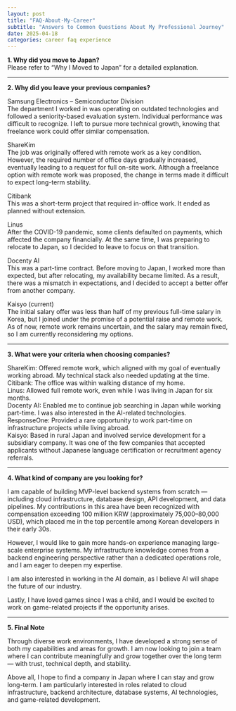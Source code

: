 ```yaml
---
layout: post
title: "FAQ-About-My-Career"
subtitle: "Answers to Common Questions About My Professional Journey"
date: 2025-04-18
categories: career faq experience
---
```


**1. Why did you move to Japan?**  
Please refer to “Why I Moved to Japan” for a detailed explanation.

---

**2. Why did you leave your previous companies?**

Samsung Electronics – Semiconductor Division  
The department I worked in was operating on outdated technologies and followed a seniority-based evaluation system. Individual performance was difficult to recognize. I left to pursue more technical growth, knowing that freelance work could offer similar compensation.

ShareKim  
The job was originally offered with remote work as a key condition. However, the required number of office days gradually increased, eventually leading to a request for full on-site work. Although a freelance option with remote work was proposed, the change in terms made it difficult to expect long-term stability.

Citibank  
This was a short-term project that required in-office work. It ended as planned without extension.

Linus  
After the COVID-19 pandemic, some clients defaulted on payments, which affected the company financially. At the same time, I was preparing to relocate to Japan, so I decided to leave to focus on that transition.

Docenty AI  
This was a part-time contract. Before moving to Japan, I worked more than expected, but after relocating, my availability became limited. As a result, there was a mismatch in expectations, and I decided to accept a better offer from another company.

Kaisyo (current)  
The initial salary offer was less than half of my previous full-time salary in Korea, but I joined under the promise of a potential raise and remote work. As of now, remote work remains uncertain, and the salary may remain fixed, so I am currently reconsidering my options.

---

**3. What were your criteria when choosing companies?**

ShareKim: Offered remote work, which aligned with my goal of eventually working abroad. My technical stack also needed updating at the time.  
Citibank: The office was within walking distance of my home.  
Linus: Allowed full remote work, even while I was living in Japan for six months.  
Docenty AI: Enabled me to continue job searching in Japan while working part-time. I was also interested in the AI-related technologies.  
ResponseOne: Provided a rare opportunity to work part-time on infrastructure projects while living abroad.  
Kaisyo: Based in rural Japan and involved service development for a subsidiary company. It was one of the few companies that accepted applicants without Japanese language certification or recruitment agency referrals.

---

**4. What kind of company are you looking for?**

I am capable of building MVP-level backend systems from scratch — including cloud infrastructure, database design, API development, and data pipelines. My contributions in this area have been recognized with compensation exceeding 100 million KRW (approximately 75,000–80,000 USD), which placed me in the top percentile among Korean developers in their early 30s.

However, I would like to gain more hands-on experience managing large-scale enterprise systems. My infrastructure knowledge comes from a backend engineering perspective rather than a dedicated operations role, and I am eager to deepen my expertise.

I am also interested in working in the AI domain, as I believe AI will shape the future of our industry.

Lastly, I have loved games since I was a child, and I would be excited to work on game-related projects if the opportunity arises.

---

**5. Final Note**

Through diverse work environments, I have developed a strong sense of both my capabilities and areas for growth. I am now looking to join a team where I can contribute meaningfully and grow together over the long term — with trust, technical depth, and stability.

Above all, I hope to find a company in Japan where I can stay and grow long-term. I am particularly interested in roles related to cloud infrastructure, backend architecture, database systems, AI technologies, and game-related development.
